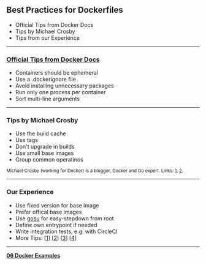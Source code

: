## Best Practices for Dockerfiles

- Official Tips from Docker Docs
- Tips by Michael Crosby
- Tips from our Experience

---

### [Official Tips from Docker Docs](https://docs.docker.com/engine/userguide/eng-image/dockerfile_best-practices)

- Containers should be ephemeral
- Use a .dockerignore file
- Avoid installing unnecessary packages
- Run only one process per container
- Sort multi-line arguments

---

### Tips by Michael Crosby


- Use the build cache
- Use tags
- Don't upgrade in builds
- Use small base images
- Group common operatinos

<small>Michael Crosby (working for Docker) is a blogger, Docker and Go expert.
Links: [1](http://crosbymichael.com/dockerfile-best-practices.html), [2](http://crosbymichael.com/dockerfile-best-practices-take-2.html).</small>

---

### Our Experience

- Use fixed version for base image
- Prefer offical base images
- Use [gosu](https://github.com/tianon/gosu) for easy-stepdown from root
- Define own entrypoint if needed
- Write integration tests, e.g. with CircleCI
- More Tips: [[1](https://getcarina.com/docs/best-practices/docker-best-practices-dockerfile)] [[2](http://jonathan.bergknoff.com/journal/building-good-docker-images)] [[3](https://www.digitalocean.com/community/tutorials/docker-explained-using-dockerfiles-to-automate-building-of-images)] [[4](http://www.carlboettiger.info/2014/08/29/docker-notes.html)]

---

[__06 Docker Examples__](http://localhost:1948/06_docker_examples.md#/)
